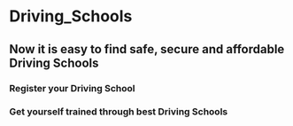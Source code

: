 # Driving_Schools

<h2>Now it is easy to find safe, secure and affordable Driving Schools</h2>

<h3>Register your Driving School</h3>
<h3>Get yourself trained through best Driving Schools</h3>

